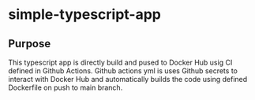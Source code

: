 # simple-typescript-app

## Purpose
This typescript app is directly build and pused to Docker Hub usig  CI defined in Github Actions. Github actions yml is uses Github secrets to interact with Docker Hub and automatically builds the code using defined Dockerfile on push to main branch.

